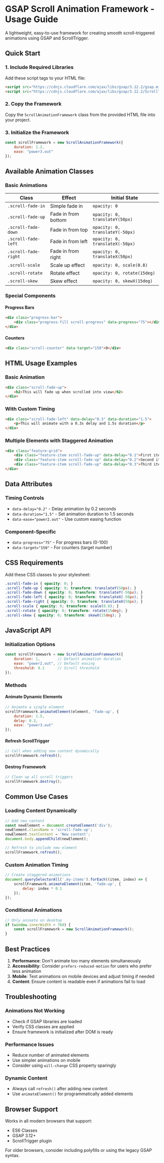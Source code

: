 # GSAP Scroll Animation Framework - Usage Guide

A lightweight, easy-to-use framework for creating smooth scroll-triggered animations using GSAP and ScrollTrigger.

## Quick Start

### 1. Include Required Libraries

Add these script tags to your HTML file:

```html
<script src="https://cdnjs.cloudflare.com/ajax/libs/gsap/3.12.2/gsap.min.js"></script>
<script src="https://cdnjs.cloudflare.com/ajax/libs/gsap/3.12.2/ScrollTrigger.min.js"></script>
```

### 2. Copy the Framework

Copy the `ScrollAnimationFramework` class from the provided HTML file into your project.

### 3. Initialize the Framework

```javascript
const scrollFramework = new ScrollAnimationFramework({
    duration: 1.2,
    ease: "power3.out"
});
```

## Available Animation Classes

### Basic Animations

| Class | Effect | Initial State |
|-------|--------|---------------|
| `.scroll-fade-in` | Simple fade in | `opacity: 0` |
| `.scroll-fade-up` | Fade in from bottom | `opacity: 0, translateY(50px)` |
| `.scroll-fade-down` | Fade in from top | `opacity: 0, translateY(-50px)` |
| `.scroll-fade-left` | Fade in from left | `opacity: 0, translateX(-50px)` |
| `.scroll-fade-right` | Fade in from right | `opacity: 0, translateX(50px)` |
| `.scroll-scale` | Scale up effect | `opacity: 0, scale(0.8)` |
| `.scroll-rotate` | Rotate effect | `opacity: 0, rotate(15deg)` |
| `.scroll-skew` | Skew effect | `opacity: 0, skewX(15deg)` |

### Special Components

#### Progress Bars
```html
<div class="progress-bar">
    <div class="progress-fill scroll-progress" data-progress="75"></div>
</div>
```

#### Counters
```html
<div class="scroll-counter" data-target="150">0</div>
```

## HTML Usage Examples

### Basic Animation
```html
<div class="scroll-fade-up">
    <h2>This will fade up when scrolled into view</h2>
</div>
```

### With Custom Timing
```html
<div class="scroll-fade-left" data-delay="0.3" data-duration="1.5">
    <p>This will animate with a 0.3s delay and 1.5s duration</p>
</div>
```

### Multiple Elements with Staggered Animation
```html
<div class="feature-grid">
    <div class="feature-item scroll-fade-up" data-delay="0.1">First item</div>
    <div class="feature-item scroll-fade-up" data-delay="0.2">Second item</div>
    <div class="feature-item scroll-fade-up" data-delay="0.3">Third item</div>
</div>
```

## Data Attributes

### Timing Controls
- `data-delay="0.2"` - Delay animation by 0.2 seconds
- `data-duration="1.5"` - Set animation duration to 1.5 seconds
- `data-ease="power2.out"` - Use custom easing function

### Component-Specific
- `data-progress="75"` - For progress bars (0-100)
- `data-target="150"` - For counters (target number)

## CSS Requirements

Add these CSS classes to your stylesheet:

```css
.scroll-fade-in { opacity: 0; }
.scroll-fade-up { opacity: 0; transform: translateY(50px); }
.scroll-fade-down { opacity: 0; transform: translateY(-50px); }
.scroll-fade-left { opacity: 0; transform: translateX(-50px); }
.scroll-fade-right { opacity: 0; transform: translateX(50px); }
.scroll-scale { opacity: 0; transform: scale(0.8); }
.scroll-rotate { opacity: 0; transform: rotate(15deg); }
.scroll-skew { opacity: 0; transform: skewX(15deg); }
```

## JavaScript API

### Initialization Options
```javascript
const scrollFramework = new ScrollAnimationFramework({
    duration: 1,        // Default animation duration
    ease: "power2.out", // Default easing
    threshold: 0.1      // Scroll threshold
});
```

### Methods

#### Animate Dynamic Elements
```javascript
// Animate a single element
scrollFramework.animateElement(element, 'fade-up', {
    duration: 1.5,
    delay: 0.3,
    ease: "power3.out"
});
```

#### Refresh ScrollTrigger
```javascript
// Call when adding new content dynamically
scrollFramework.refresh();
```

#### Destroy Framework
```javascript
// Clean up all scroll triggers
scrollFramework.destroy();
```

## Common Use Cases

### Loading Content Dynamically
```javascript
// Add new content
const newElement = document.createElement('div');
newElement.className = 'scroll-fade-up';
newElement.textContent = 'New content';
document.body.appendChild(newElement);

// Refresh to include new element
scrollFramework.refresh();
```

### Custom Animation Timing
```javascript
// Create staggered animations
document.querySelectorAll('.my-items').forEach((item, index) => {
    scrollFramework.animateElement(item, 'fade-up', {
        delay: index * 0.1
    });
});
```

### Conditional Animations
```javascript
// Only animate on desktop
if (window.innerWidth > 768) {
    const scrollFramework = new ScrollAnimationFramework();
}
```

## Best Practices

1. **Performance**: Don't animate too many elements simultaneously
2. **Accessibility**: Consider `prefers-reduced-motion` for users who prefer less animation
3. **Mobile**: Test animations on mobile devices and adjust timing if needed
4. **Content**: Ensure content is readable even if animations fail to load

## Troubleshooting

### Animations Not Working
- Check if GSAP libraries are loaded
- Verify CSS classes are applied
- Ensure framework is initialized after DOM is ready

### Performance Issues
- Reduce number of animated elements
- Use simpler animations on mobile
- Consider using `will-change` CSS property sparingly

### Dynamic Content
- Always call `refresh()` after adding new content
- Use `animateElement()` for programmatically added elements

## Browser Support

Works in all modern browsers that support:
- ES6 Classes
- GSAP 3.12+
- ScrollTrigger plugin

For older browsers, consider including polyfills or using the legacy GSAP syntax.